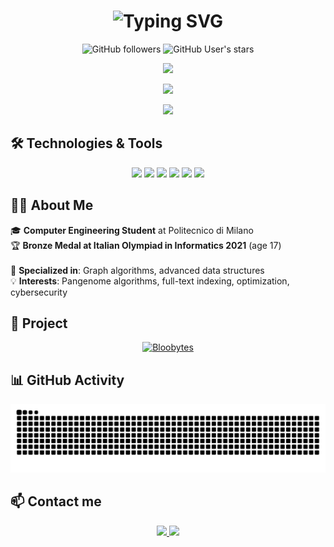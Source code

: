 <h1 align="center">
  <img src="https://readme-typing-svg.herokuapp.com?font=Fira+Code&size=30&pause=1000&color=2E9EF7&center=true&vCenter=true&width=435&lines=Ciao%2C+sono+Ignazio!" alt="Typing SVG" />
</h1>

<div align="center">
  
![GitHub followers](https://img.shields.io/github/followers/IgnazioSpaccavento?style=social)
![GitHub User's stars](https://img.shields.io/github/stars/IgnazioSpaccavento?style=social)

</div>

<p align="center">
  <img src="https://github-readme-stats.vercel.app/api?username=IgnazioSpaccavento&show_icons=true&theme=tokyonight&hide_border=true" />
</p>

<p align="center">
  <img src="https://github-readme-streak-stats.herokuapp.com/?user=IgnazioSpaccavento&theme=tokyonight&hide_border=true" />
</p>

<p align="center">
  <img src="https://github-readme-stats.vercel.app/api/top-langs/?username=IgnazioSpaccavento&layout=compact&theme=tokyonight&hide_border=true" />
</p>

## 🛠️ Technologies & Tools

<p align="center">
  <img src="https://img.shields.io/badge/C-00599C?style=for-the-badge&logo=c&logoColor=white" />
  <img src="https://img.shields.io/badge/Python-3776AB?style=for-the-badge&logo=python&logoColor=white" />
  <img src="https://img.shields.io/badge/TypeScript-007ACC?style=for-the-badge&logo=typescript&logoColor=white" />
  <img src="https://img.shields.io/badge/JavaScript-F7DF1E?style=for-the-badge&logo=javascript&logoColor=black" />
  <img src="https://img.shields.io/badge/React-20232A?style=for-the-badge&logo=react&logoColor=61DAFB" />
  <img src="https://img.shields.io/badge/Node.js-43853D?style=for-the-badge&logo=node.js&logoColor=white" />
</p>

## 👨‍💻 About Me

🎓 **Computer Engineering Student** at Politecnico di Milano
<br>
🏆 **Bronze Medal at Italian Olympiad in Informatics 2021** (age 17)  
<br>
🔬 **Specialized in**: Graph algorithms, advanced data structures
<br>
💡 **Interests**: Pangenome algorithms, full-text indexing, optimization, cybersecurity
<br>

## 🚀 Project

<div align="center">

[![Bloobytes](https://github-readme-stats.vercel.app/api/pin/?username=IgnazioSpaccavento&repo=BloodBytes&theme=tokyonight&hide_border=true)](https://github.com/IgnazioSpaccavento/BloodBytes)

</div>

## 📊 GitHub Activity

<div align="center">
  <img src="https://github.com/IgnazioSpaccavento/IgnazioSpaccavento/blob/output/github-contribution-grid-snake-dark.svg" alt="snake animation" />
</div>

## 📫 Contact me

<p align="center">
  <a href="mailto:igna.spacca@gmail.com">
    <img src="https://img.shields.io/badge/Email-D14836?style=for-the-badge&logo=gmail&logoColor=white" />
  </a>
  <a href="https://www.linkedin.com/in/ignazio-spaccavento-137901241/">
    <img src="https://img.shields.io/badge/LinkedIn-0077B5?style=for-the-badge&logo=linkedin&logoColor=white" />
  </a>
</p>
